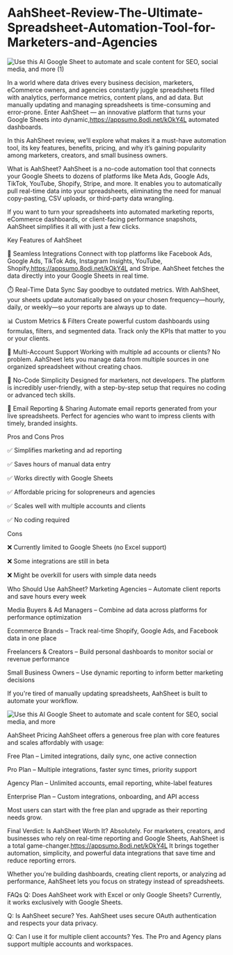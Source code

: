 # AahSheet-Review-The-Ultimate-Spreadsheet-Automation-Tool-for-Marketers-and-Agencies

![Use this AI Google Sheet to automate and scale content for SEO, social media, and more (1)](https://github.com/user-attachments/assets/97235a52-9ecd-4e19-941a-fc8cd8d433fb)


In a world where data drives every business decision, marketers, eCommerce owners, and agencies constantly juggle spreadsheets filled with analytics, performance metrics, content plans, and ad data. But manually updating and managing spreadsheets is time-consuming and error-prone. Enter AahSheet — an innovative platform that turns your Google Sheets into dynamic,https://appsumo.8odi.net/kOkY4L automated dashboards.

In this AahSheet review, we’ll explore what makes it a must-have automation tool, its key features, benefits, pricing, and why it’s gaining popularity among marketers, creators, and small business owners.

What is AahSheet?
AahSheet is a no-code automation tool that connects your Google Sheets to dozens of platforms like Meta Ads, Google Ads, TikTok, YouTube, Shopify, Stripe, and more. It enables you to automatically pull real-time data into your spreadsheets, eliminating the need for manual copy-pasting, CSV uploads, or third-party data wrangling.

If you want to turn your spreadsheets into automated marketing reports, eCommerce dashboards, or client-facing performance snapshots, AahSheet simplifies it all with just a few clicks.

Key Features of AahSheet

🔗 Seamless Integrations
Connect with top platforms like Facebook Ads, Google Ads, TikTok Ads, Instagram Insights, YouTube, Shopify,https://appsumo.8odi.net/kOkY4L and Stripe. AahSheet fetches the data directly into your Google Sheets in real time.

⏱️ Real-Time Data Sync
Say goodbye to outdated metrics. With AahSheet, your sheets update automatically based on your chosen frequency—hourly, daily, or weekly—so your reports are always up to date.

📊 Custom Metrics & Filters
Create powerful custom dashboards using formulas, filters, and segmented data. Track only the KPIs that matter to you or your clients.

📁 Multi-Account Support
Working with multiple ad accounts or clients? No problem. AahSheet lets you manage data from multiple sources in one organized spreadsheet without creating chaos.

🧠 No-Code Simplicity
Designed for marketers, not developers. The platform is incredibly user-friendly, with a step-by-step setup that requires no coding or advanced tech skills.

📩 Email Reporting & Sharing
Automate email reports generated from your live spreadsheets. Perfect for agencies who want to impress clients with timely, branded insights.

Pros and Cons
Pros

✅ Simplifies marketing and ad reporting

✅ Saves hours of manual data entry

✅ Works directly with Google Sheets

✅ Affordable pricing for solopreneurs and agencies

✅ Scales well with multiple accounts and clients

✅ No coding required

Cons

❌ Currently limited to Google Sheets (no Excel support)

❌ Some integrations are still in beta

❌ Might be overkill for users with simple data needs

Who Should Use AahSheet?
Marketing Agencies – Automate client reports and save hours every week

Media Buyers & Ad Managers – Combine ad data across platforms for performance optimization

Ecommerce Brands – Track real-time Shopify, Google Ads, and Facebook data in one place

Freelancers & Creators – Build personal dashboards to monitor social or revenue performance

Small Business Owners – Use dynamic reporting to inform better marketing decisions

If you're tired of manually updating spreadsheets, AahSheet is built to automate your workflow.

![Use this AI Google Sheet to automate and scale content for SEO, social media, and more](https://github.com/user-attachments/assets/6b387e84-08ae-4067-a039-c7aaaec2471e)


AahSheet Pricing
AahSheet offers a generous free plan with core features and scales affordably with usage:

Free Plan – Limited integrations, daily sync, one active connection

Pro Plan – Multiple integrations, faster sync times, priority support

Agency Plan – Unlimited accounts, email reporting, white-label features

Enterprise Plan – Custom integrations, onboarding, and API access

Most users can start with the free plan and upgrade as their reporting needs grow.

Final Verdict: Is AahSheet Worth It?
Absolutely. For marketers, creators, and businesses who rely on real-time reporting and Google Sheets, AahSheet is a total game-changer.https://appsumo.8odi.net/kOkY4L It brings together automation, simplicity, and powerful data integrations that save time and reduce reporting errors.

Whether you're building dashboards, creating client reports, or analyzing ad performance, AahSheet lets you focus on strategy instead of spreadsheets.

FAQs
Q: Does AahSheet work with Excel or only Google Sheets?
Currently, it works exclusively with Google Sheets.

Q: Is AahSheet secure?
Yes. AahSheet uses secure OAuth authentication and respects your data privacy.

Q: Can I use it for multiple client accounts?
Yes. The Pro and Agency plans support multiple accounts and workspaces.
